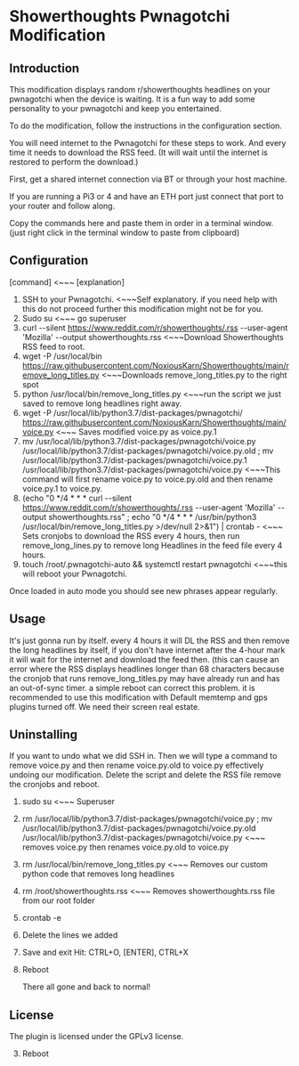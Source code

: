 # Showerthoughts Pwnagotchi Modification

## Introduction

This modification displays random r/showerthoughts headlines on your pwnagotchi when the device is waiting. It is a fun way to add some personality to your pwnagotchi and keep you entertained.

To do the modification, follow the instructions in the configuration section. 

You will need internet to the Pwnagotchi for these steps to work. And every time it needs to download the RSS feed. (It will wait until the internet is restored to perform the download.)

First, get a shared internet connection via BT or through your host machine. 

If you are running a Pi3 or 4 and have an ETH port just connect that port to your router and follow along. 

Copy the commands here and paste them in order in a terminal window. (just right click in the terminal window to paste from clipboard)

## Configuration

[command] <~~~ [explanation]

1. SSH to your Pwnagotchi. <~~~Self explanatory. if you need help with this do not proceed further this modification might not be for you.
2. Sudo su <~~~ go superuser
3. curl --silent https://www.reddit.com/r/showerthoughts/.rss --user-agent 'Mozilla' --output showerthoughts.rss <~~~Download Showerthoughts RSS feed to root.
4. wget -P /usr/local/bin https://raw.githubusercontent.com/NoxiousKarn/Showerthoughts/main/remove_long_titles.py <~~~Downloads remove_long_titles.py to the right spot
5. python /usr/local/bin/remove_long_titles.py <~~~run the script we just saved to remove long headlines right away.
6. wget -P /usr/local/lib/python3.7/dist-packages/pwnagotchi/ https://raw.githubusercontent.com/NoxiousKarn/Showerthoughts/main/voice.py <~~~ Saves modified voice.py as voice.py.1
7. mv /usr/local/lib/python3.7/dist-packages/pwnagotchi/voice.py /usr/local/lib/python3.7/dist-packages/pwnagotchi/voice.py.old ; mv /usr/local/lib/python3.7/dist-packages/pwnagotchi/voice.py.1 /usr/local/lib/python3.7/dist-packages/pwnagotchi/voice.py <~~~This command will first rename voice.py to voice.py.old and then rename voice.py.1 to voice.py.
8. (echo "0 */4 * * * curl --silent https://www.reddit.com/r/showerthoughts/.rss --user-agent 'Mozilla' --output showerthoughts.rss" ; echo "0 */4 * * * /usr/bin/python3 /usr/local/bin/remove_long_titles.py >/dev/null 2>&1") | crontab -
 <~~~ Sets cronjobs to download the RSS every 4 hours, then run remove_long_lines.py to remove long Headlines in the feed file every 4 hours.
9. touch /root/.pwnagotchi-auto && systemctl restart pwnagotchi <~~~this will reboot your Pwnagotchi.

Once loaded in auto mode you should see new phrases appear regularly.

## Usage
It's just gonna run by itself. every 4 hours it will DL the RSS and then remove the long headlines by itself, if you don't have internet after the 4-hour mark it will wait for the internet and download the feed then. 
(this can cause an error where the RSS displays headlines longer than 68 characters because the cronjob that runs remove_long_titles.py may have already run and has an out-of-sync timer. a simple reboot can correct this problem.
it is recommended to use this modification with Default memtemp and gps plugins turned off. We need their screen real estate. 

## Uninstalling
If you want to undo what we did SSH in.
Then we will type a command to remove voice.py and then rename voice.py.old to voice.py effectively undoing our modification. Delete the script and delete the RSS file remove the cronjobs and reboot.
1. sudo su <~~~ Superuser
2.  rm /usr/local/lib/python3.7/dist-packages/pwnagotchi/voice.py ; mv /usr/local/lib/python3.7/dist-packages/pwnagotchi/voice.py.old /usr/local/lib/python3.7/dist-packages/pwnagotchi/voice.py <~~~ removes voice.py then renames voice.py.old to voice.py
3. rm /usr/local/bin/remove_long_titles.py <~~~ Removes our custom python code that removes long headlines
4. rm /root/showerthoughts.rss <~~~ Removes showerthoughts.rss file from our root folder
5. crontab -e
6. Delete the lines we added
7. Save and exit Hit: CTRL+O, [ENTER], CTRL+X 
8. Reboot

   There all gone and back to normal!

## License
The plugin is licensed under the GPLv3 license.

3. Reboot
